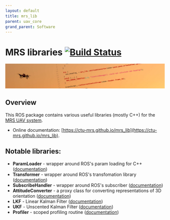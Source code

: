 ```yaml
---
layout: default
title: mrs_lib
parent: uav_core
grand_parent: Software
---
```

# MRS libraries [![Build Status](https://travis-ci.com/ctu-mrs/mrs_lib.svg?branch=master)](https://travis-ci.com/ctu-mrs/mrs_lib)

![](fig/thumbnail.jpg)

## Overview

This ROS package contains various useful libraries (mostly C++) for the [MRS UAV system](https://github.com/ctu-mrs/mrs_uav_system).

* Online documentation: [https://ctu-mrs.github.io/mrs_lib](https://ctu-mrs.github.io/mrs_lib).

## Notable libraries:

* **ParamLoader** - wrapper around ROS's param loading for C++ ([documentation](https://ctu-mrs.github.io/mrs_lib/classmrs__lib_1_1ParamLoader.html))
* **Transformer** - wrapper around ROS's transfomation library ([documentation](https://ctu-mrs.github.io/mrs_lib/classmrs__lib_1_1Transformer.html))
* **SubscribeHandler** - wrapper around ROS's subscriber ([documentation](https://ctu-mrs.github.io/mrs_lib/classmrs__lib_1_1SubscribeHandler.html))
* **AttitudeConverter** - a proxy class for converting representations of 3D orientation ([documentation](https://ctu-mrs.github.io/mrs_lib/classmrs__lib_1_1AttitudeConverter.html))
* **LKF** - Linear Kalman Filter ([documentation](https://ctu-mrs.github.io/mrs_lib/classmrs__lib_1_1LKF.html))
* **UKF** - Unscented Kalman Filter ([documentation](https://ctu-mrs.github.io/mrs_lib/classmrs__lib_1_1UKF.html))
* **Profiler** - scoped profiling routine ([documentation](https://ctu-mrs.github.io/mrs_lib/classmrs__lib_1_1Profiler.html))
